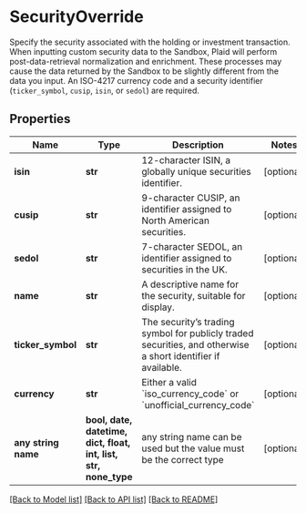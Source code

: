# SecurityOverride

Specify the security associated with the holding or investment transaction. When inputting custom security data to the Sandbox, Plaid will perform post-data-retrieval normalization and enrichment. These processes may cause the data returned by the Sandbox to be slightly different from the data you input. An ISO-4217 currency code and a security identifier (`ticker_symbol`, `cusip`, `isin`, or `sedol`) are required.

## Properties
Name | Type | Description | Notes
------------ | ------------- | ------------- | -------------
**isin** | **str** | 12-character ISIN, a globally unique securities identifier. | [optional] 
**cusip** | **str** | 9-character CUSIP, an identifier assigned to North American securities. | [optional] 
**sedol** | **str** | 7-character SEDOL, an identifier assigned to securities in the UK. | [optional] 
**name** | **str** | A descriptive name for the security, suitable for display. | [optional] 
**ticker_symbol** | **str** | The security’s trading symbol for publicly traded securities, and otherwise a short identifier if available. | [optional] 
**currency** | **str** | Either a valid &#x60;iso_currency_code&#x60; or &#x60;unofficial_currency_code&#x60; | [optional] 
**any string name** | **bool, date, datetime, dict, float, int, list, str, none_type** | any string name can be used but the value must be the correct type | [optional]

[[Back to Model list]](../README.md#documentation-for-models) [[Back to API list]](../README.md#documentation-for-api-endpoints) [[Back to README]](../README.md)


